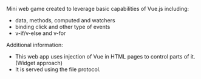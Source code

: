 Mini web game created to leverage basic capabilities of Vue.js including:
- data, methods, computed and watchers
- binding click and other type of events
- v-if/v-else and v-for

Additional information:
- This web app uses injection of Vue in HTML pages to control parts of it. (Widget approach)
- It is served using the file protocol.
